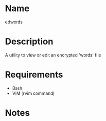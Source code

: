 # Name
edwords

# Description
A utility to view or edit an encrypted 'words' file

# Requirements
* Bash
* VIM (rvim command)

# Notes

